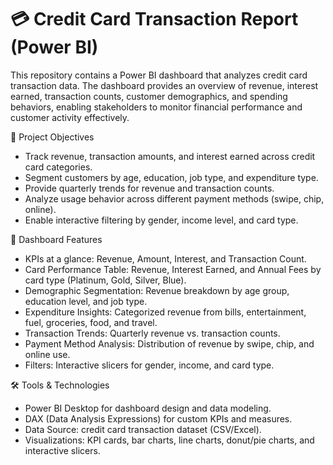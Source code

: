 # 💳 Credit Card Transaction Report (Power BI)

This repository contains a Power BI dashboard that analyzes credit card transaction data.
The dashboard provides an overview of revenue, interest earned, transaction counts, customer demographics, and spending behaviors, enabling stakeholders to monitor financial performance and customer activity effectively.

🎯 Project Objectives

* Track revenue, transaction amounts, and interest earned across credit card categories.
* Segment customers by age, education, job type, and expenditure type.
* Provide quarterly trends for revenue and transaction counts.
* Analyze usage behavior across different payment methods (swipe, chip, online).
* Enable interactive filtering by gender, income level, and card type.

📌 Dashboard Features

* KPIs at a glance: Revenue, Amount, Interest, and Transaction Count.
* Card Performance Table: Revenue, Interest Earned, and Annual Fees by card type (Platinum, Gold, Silver, Blue).
* Demographic Segmentation: Revenue breakdown by age group, education level, and job type.
* Expenditure Insights: Categorized revenue from bills, entertainment, fuel, groceries, food, and travel.
* Transaction Trends: Quarterly revenue vs. transaction counts.
* Payment Method Analysis: Distribution of revenue by swipe, chip, and online use.
* Filters: Interactive slicers for gender, income, and card type.

🛠️ Tools & Technologies

* Power BI Desktop for dashboard design and data modeling.
* DAX (Data Analysis Expressions) for custom KPIs and measures.
* Data Source: credit card transaction dataset (CSV/Excel).
* Visualizations: KPI cards, bar charts, line charts, donut/pie charts, and interactive slicers.
